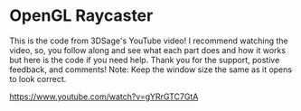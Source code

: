 # OpenGL Raycaster
This is the code from 3DSage's YouTube video!
I recommend watching the video, so, you follow along and see what each part does and how it works but here is the code if you need help. Thank you for the support, postive feedback, and comments! 
Note: Keep the window size the same as it opens to look correct.

https://www.youtube.com/watch?v=gYRrGTC7GtA
